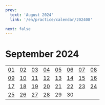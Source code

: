 ```yaml
---
prev:
  text: 'August 2024'
  link: '/en/practice/calendar/202408'

next: false
---
```

# September 2024

<table class="calendar">
	<tr>
		<td><a href=/en/practice/prob/20240901>01</a><br><Badge type="danger" text="Bid"/></td>
		<td><a href=/en/practice/prob/20240902>02</a><br><Badge type="warning" text="Play"/></td>
		<td><a href=/en/practice/prob/20240903>03</a><br><Badge type="tip" text="Def"/></td>
		<td><a href=/en/practice/prob/20240904>04</a><br><Badge type="danger" text="Bid"/></td>
		<td><a href=/en/practice/prob/20240905>05</a><br><Badge type="warning" text="Play"/></td>
		<td><a href=/en/practice/prob/20240906>06</a><br><Badge type="warning" text="Play"/></td>
		<td><a href=/en/practice/prob/20240907>07</a><br><Badge type="warning" text="Play"/></td>
		<td><a href=/en/practice/prob/20240908>08</a><br><Badge type="danger" text="Bid"/></td>
	</tr>
	<tr>
		<td><a href=/en/practice/prob/20240909>09</a><br><Badge type="warning" text="Play"/></td>
		<td><a href=/en/practice/prob/20240910>10</a><br><Badge type="tip" text="Def"/></td>
		<td><a href=/en/practice/prob/20240911>11</a><br><Badge type="danger" text="Bid"/></td>
		<td><a href=/en/practice/prob/20240912>12</a><br><Badge type="warning" text="Play"/></td>
		<td><a href=/en/practice/prob/20240913>13</a><br><Badge type="tip" text="Def"/></td>
		<td><a href=/en/practice/prob/20240914>14</a><br><Badge type="warning" text="Play"/></td>
		<td><a href=/en/practice/prob/20240915>15</a><br><Badge type="danger" text="Bid"/></td>
		<td><a href=/en/practice/prob/20240916>16</a><br><Badge type="warning" text="Play"/></td>
	</tr>
	<tr>
		<td><a href=/en/practice/prob/20240917>17</a><br><Badge type="tip" text="Def"/></td>
		<td><a href=/en/practice/prob/20240918>18</a><br><Badge type="danger" text="Bid"/></td>
		<td><a href=/en/practice/prob/20240919>19</a><br><Badge type="warning" text="Play"/></td>
		<td><a href=/en/practice/prob/20240920>20</a><br><Badge type="warning" text="Play"/></td>
		<td><a href=/en/practice/prob/20240921>21</a><br><Badge type="warning" text="Play"/></td>
		<td><a href=/en/practice/prob/20240922>22</a><br><Badge type="danger" text="Bid"/></td>
		<td><a href=/en/practice/prob/20240923>23</a><br><Badge type="warning" text="Play"/></td>
		<td><a href=/en/practice/prob/20240924>24</a><br><Badge type="tip" text="Def"/></td>
	</tr>
    <tr>
        <td><a href=/en/practice/prob/20240925>25</a><br><Badge type="danger" text="Bid"/></td>
		<td><a href=/en/practice/prob/20240926>26</a><br><Badge type="warning" text="Play"/></td>
		<td><a href=/en/practice/prob/20240927>27</a><br><Badge type="warning" text="Play"/></td>
		<td><a href=/en/practice/prob/20240928>28</a><br><Badge type="warning" text="Play"/></td>
		<td>29</td>
		<td>30</td>
		<td></td>
		<td></td>
	</tr>
</table>

<Badge type="info" text="&uarr; Practice"/> [<Badge type="tip" text="Learning ->"/>](/en/learning/calendar/202409)